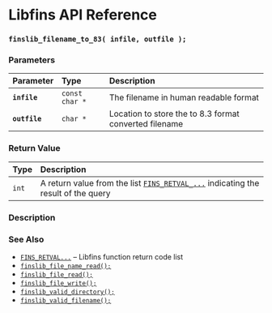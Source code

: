 # Libfins API Reference

### `finslib_filename_to_83( infile, outfile );`

### Parameters

| Parameter | Type | Description |
| :--- | :--- | :--- |
|**`infile`**|`const char *`|The filename in human readable format|
|**`outfile`**|`char *`|Location to store the to 8.3 format converted filename|

### Return Value

| Type | Description |
| :--- | :--- |
|`int`|A return value from the list [`FINS_RETVAL_...`](fins_retval.md) indicating the result of the query|

### Description

### See Also

* [`FINS_RETVAL...`](fins_retval.md) &ndash; Libfins function return code list
* [`finslib_file_name_read();`](finslib_file_name_read.md)
* [`finslib_file_read();`](finslib_file_read.md)
* [`finslib_file_write();`](finslib_file_write.md)
* [`finslib_valid_directory();`](finslib_valid_directory.md)
* [`finslib_valid_filename();`](finslib_valid_filename.md)
